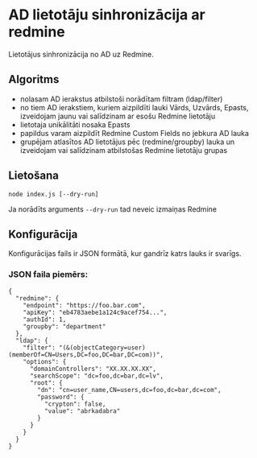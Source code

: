 # AD lietotāju sinhronizācija ar redmine

Lietotājus sinhronizācija no AD uz Redmine.

## Algoritms

- nolasam AD ierakstus atbilstoši norādītam filtram (ldap/filter)
- no tiem AD ierakstiem, kuriem aizpildīti lauki Vārds, Uzvārds, Epasts, izveidojam jaunu vai salīdzinam ar esošu Redmine lietotāju
- lietotaja unikālitāti nosaka Epasts
- papildus varam aizpildīt Redmine Custom Fields no jebkura AD lauka
- grupējam atlasītos AD lietotājus pēc (redmine/groupby) lauka un izveidojam vai salīdzinam atbilstošas Redmine lietotāju grupas

## Lietošana

```
node index.js [--dry-run]
```

Ja norādīts arguments `--dry-run` tad neveic izmaiņas Redmine

## Konfigurācija

Konfigurācijas fails ir JSON formātā, kur gandrīz katrs lauks ir svarīgs.

### JSON faila piemērs:

```
{
  "redmine": {
    "endpoint": "https://foo.bar.com",
    "apiKey": "eb4783aebe1a124c9acef754...",
    "authId": 1,
    "groupby": "department"
  },
  "ldap": {
    "filter": "(&(objectCategory=user)(memberOf=CN=Users,DC=foo,DC=bar,DC=com))",
    "options": {
      "domainControllers": "XX.XX.XX.XX",
      "searchScope": "dc=foo,dc=bar,dc=lv",
      "root": {
        "dn": "cn=user_name,CN=users,dc=foo,dc=bar,dc=com",
        "password": {
          "crypton": false,
          "value": "abrkadabra"
        }
      }
    }
  }
}
```
